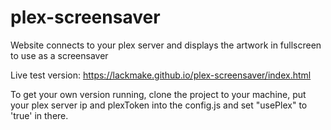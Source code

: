 # plex-screensaver
Website connects to your plex server and displays the artwork in fullscreen to use as a screensaver

Live test version: https://lackmake.github.io/plex-screensaver/index.html

To get your own version running, clone the project to your machine, put your plex server ip and plexToken into the config.js and set "usePlex" to 'true' in there.
